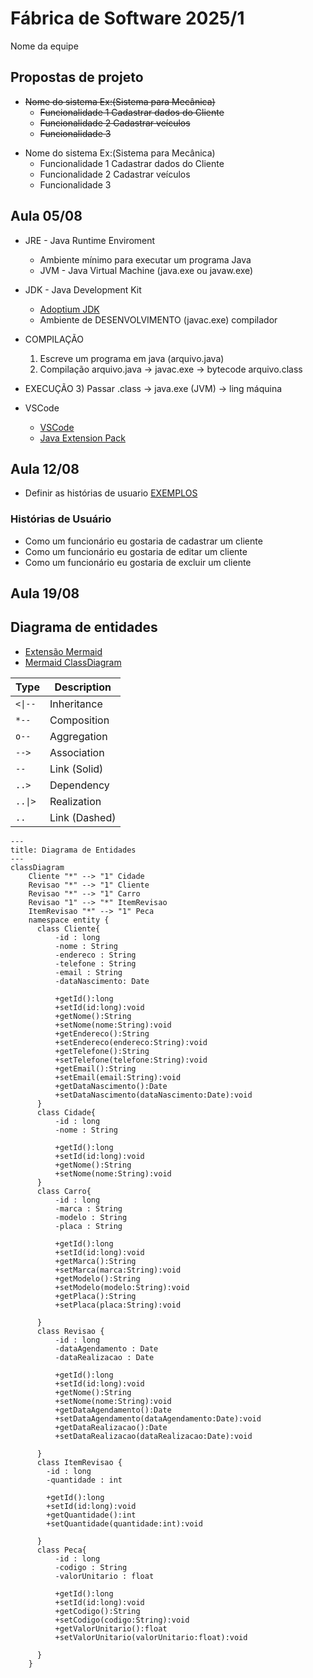 # Fábrica de Software 2025/1
Nome da equipe 

## Propostas de projeto
<s>
  
- Nome do sistema Ex:(Sistema para Mecânica)
  - Funcionalidade 1 Cadastrar dados do Cliente
  - Funcionalidade 2 Cadastrar veículos
  - Funcionalidade 3

</s>

- Nome do sistema Ex:(Sistema para Mecânica)
  - Funcionalidade 1 Cadastrar dados do Cliente
  - Funcionalidade 2 Cadastrar veículos
  - Funcionalidade 3

## Aula 05/08

- JRE - Java Runtime Enviroment
  - Ambiente mínimo para executar um programa Java
  - JVM - Java Virtual Machine (java.exe ou javaw.exe)

- JDK - Java Development Kit
  - [Adoptium JDK](https://adoptium.net/pt-BR)
  - Ambiente de DESENVOLVIMENTO (javac.exe) compilador

- COMPILAÇÃO
  1) Escreve um programa em java (arquivo.java)
  2) Compilação arquivo.java -> javac.exe -> bytecode arquivo.class
- EXECUÇÃO
  3) Passar .class -> java.exe (JVM) -> ling máquina

- VSCode
  - [VSCode](https://code.visualstudio.com/)
  - [Java Extension Pack](https://marketplace.visualstudio.com/items?itemName=vscjava.vscode-java-pack)

## Aula 12/08

- Definir as histórias de usuario [EXEMPLOS](https://engsoftmoderna.info/cap3.html#hist%C3%B3rias-de-usu%C3%A1rios)

### Histórias de Usuário

- Como um funcionário eu gostaria de cadastrar um cliente
- Como um funcionário eu gostaria de editar um cliente
- Como um funcionário eu gostaria de excluir um cliente

## Aula 19/08
## Diagrama de entidades

- [Extensão Mermaid](https://marketplace.visualstudio.com/items?itemName=vstirbu.vscode-mermaid-preview)
- [Mermaid ClassDiagram](https://github.com/mermaid-js/mermaid/blob/develop/packages/mermaid/src/docs/syntax/classDiagram.md)

| Type    | Description   |
| ------- | ------------- |
| `<\|--` | Inheritance   |
| `*--`   | Composition   |
| `o--`   | Aggregation   |
| `-->`   | Association   |
| `--`    | Link (Solid)  |
| `..>`   | Dependency    |
| `..\|>` | Realization   |
| `..`    | Link (Dashed) |

```mermaid
---
title: Diagrama de Entidades
---
classDiagram
    Cliente "*" --> "1" Cidade
    Revisao "*" --> "1" Cliente
    Revisao "*" --> "1" Carro
    Revisao "1" --> "*" ItemRevisao
    ItemRevisao "*" --> "1" Peca
    namespace entity {
      class Cliente{
          -id : long
          -nome : String
          -endereco : String
          -telefone : String
          -email : String
          -dataNascimento: Date

          +getId():long
          +setId(id:long):void
          +getNome():String
          +setNome(nome:String):void
          +getEndereco():String
          +setEndereco(endereco:String):void
          +getTelefone():String
          +setTelefone(telefone:String):void
          +getEmail():String
          +setEmail(email:String):void
          +getDataNascimento():Date
          +setDataNascimento(dataNascimento:Date):void
      }
      class Cidade{
          -id : long
          -nome : String

          +getId():long
          +setId(id:long):void
          +getNome():String
          +setNome(nome:String):void
      }
      class Carro{
          -id : long
          -marca : String
          -modelo : String
          -placa : String

          +getId():long
          +setId(id:long):void
          +getMarca():String
          +setMarca(marca:String):void
          +getModelo():String
          +setModelo(modelo:String):void
          +getPlaca():String
          +setPlaca(placa:String):void

      }
      class Revisao {
          -id : long
          -dataAgendamento : Date
          -dataRealizacao : Date

          +getId():long
          +setId(id:long):void
          +getNome():String
          +setNome(nome:String):void
          +getDataAgendamento():Date
          +setDataAgendamento(dataAgendamento:Date):void
          +getDataRealizacao():Date
          +setDataRealizacao(dataRealizacao:Date):void

      }
      class ItemRevisao {
        -id : long
        -quantidade : int

        +getId():long
        +setId(id:long):void
        +getQuantidade():int
        +setQuantidade(quantidade:int):void

      }
      class Peca{
          -id : long
          -codigo : String
          -valorUnitario : float

          +getId():long
          +setId(id:long):void
          +getCodigo():String
          +setCodigo(codigo:String):void
          +getValorUnitario():float
          +setValorUnitario(valorUnitario:float):void

      }
    }

```